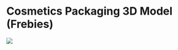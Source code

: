 # Cosmetics Packaging 3D Model (Frebies)

![](https://ghcdn.rawgit.org/dezuhan/freebies/stable/3D%20Models/Cosmetic%20packaging/Preview.png)
